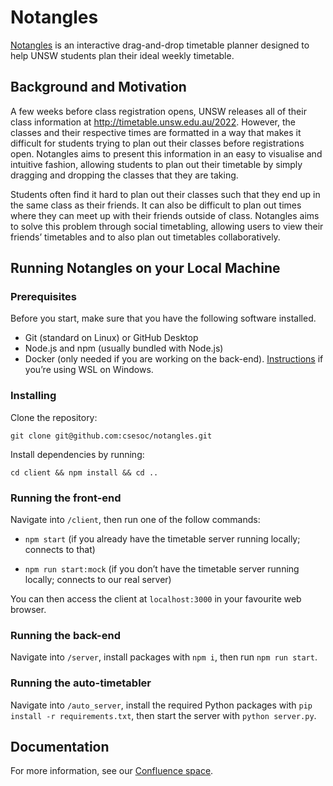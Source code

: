 # Notangles

[Notangles](https://notangles.csesoc.app/) is an interactive drag-and-drop timetable planner designed to help UNSW students plan their ideal weekly timetable.


## Background and Motivation

A few weeks before class registration opens, UNSW releases all of their class information at http://timetable.unsw.edu.au/2022. However, the classes and their respective times are formatted in a way that makes it difficult for students trying to plan out their classes before registrations open. Notangles aims to present this information in an easy to visualise and intuitive fashion, allowing students to plan out their timetable by simply dragging and dropping the classes that they are taking.

Students often find it hard to plan out their classes such that they end up in the same class as their friends. It can also be difficult to plan out times where they can meet up with their friends outside of class. Notangles aims to solve this problem through social timetabling, allowing users to view their friends’ timetables and to also plan out timetables collaboratively.

## Running Notangles on your Local Machine

### Prerequisites

Before you start, make sure that you have the following software installed.

- Git (standard on Linux) or GitHub Desktop
- Node.js and npm (usually bundled with Node.js)
- Docker (only needed if you are working on the back-end). [Instructions](https://docs.microsoft.com/en-us/windows/wsl/tutorials/wsl-containers) if you’re using WSL on Windows.

### Installing

Clone the repository:

`git clone git@github.com:csesoc/notangles.git`

Install dependencies by running:

`cd client && npm install && cd ..`

### Running the front-end

Navigate into `/client`, then run one of the follow commands:

- `npm start` (if you already have the timetable server running locally; connects to that)

- `npm run start:mock` (if you don’t have the timetable server running locally; connects to our real server)

You can then access the client at `localhost:3000` in your favourite web browser.

### Running the back-end

Navigate into `/server`, install packages with `npm i`, then run `npm run start`. 

### Running the auto-timetabler

Navigate into `/auto_server`, install the required Python packages with `pip install -r requirements.txt`, then start the server with `python server.py`.

## Documentation

For more information, see our [Confluence space](https://compclub.atlassian.net/wiki/spaces/N/overview?homepageId=2142536957).
